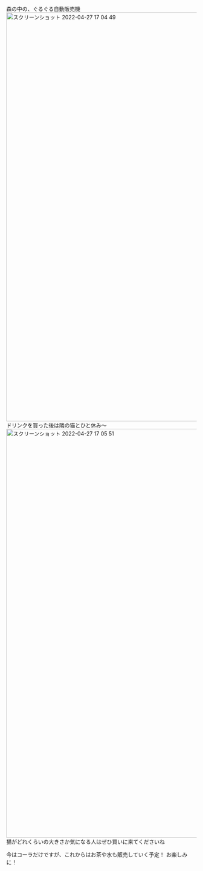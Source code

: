 森の中の、ぐるぐる自動販売機
<img width="1080" alt="スクリーンショット 2022-04-27 17 04 49" src="https://user-images.githubusercontent.com/104489840/165473028-77f87ec5-90d1-4574-beac-97fa0ea7191d.png">
ドリンクを買った後は隣の猫とひと休み〜
<img width="1080" alt="スクリーンショット 2022-04-27 17 05 51" src="https://user-images.githubusercontent.com/104489840/165473442-0ce373a5-b90d-4011-ac61-a79fef209590.png">
猫がどれくらいの大きさか気になる人はぜひ買いに来てくださいね

今はコーラだけですが、これからはお茶や水も販売していく予定！ お楽しみに！

